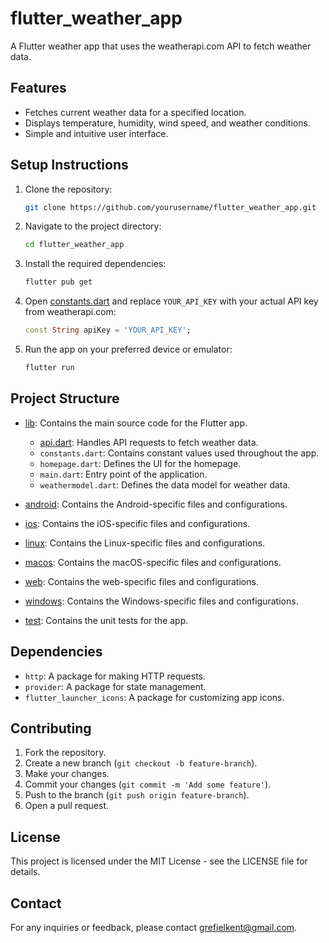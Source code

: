 # flutter_weather_app

A Flutter weather app that uses the weatherapi.com API to fetch weather data.

## Features

- Fetches current weather data for a specified location.
- Displays temperature, humidity, wind speed, and weather conditions.
- Simple and intuitive user interface.

## Setup Instructions

1. Clone the repository:

    ```bash
    git clone https://github.com/yourusername/flutter_weather_app.git
    ```

2. Navigate to the project directory:

    ```bash
    cd flutter_weather_app
    ```

3. Install the required dependencies:

    ```bash
    flutter pub get
    ```

4. Open [constants.dart](http://_vscodecontentref_/0) and replace `YOUR_API_KEY` with your actual API key from weatherapi.com:

    ```dart
    const String apiKey = 'YOUR_API_KEY';
    ```

5. Run the app on your preferred device or emulator:

    ```bash
    flutter run
    ```

## Project Structure

- [lib](http://_vscodecontentref_/1): Contains the main source code for the Flutter app.
  - [api.dart](http://_vscodecontentref_/2): Handles API requests to fetch weather data.
  - `constants.dart`: Contains constant values used throughout the app.
  - `homepage.dart`: Defines the UI for the homepage.
  - `main.dart`: Entry point of the application.
  - `weathermodel.dart`: Defines the data model for weather data.

- [android](http://_vscodecontentref_/3): Contains the Android-specific files and configurations.
- [ios](http://_vscodecontentref_/4): Contains the iOS-specific files and configurations.
- [linux](http://_vscodecontentref_/5): Contains the Linux-specific files and configurations.
- [macos](http://_vscodecontentref_/6): Contains the macOS-specific files and configurations.
- [web](http://_vscodecontentref_/7): Contains the web-specific files and configurations.
- [windows](http://_vscodecontentref_/8): Contains the Windows-specific files and configurations.
- [test](http://_vscodecontentref_/9): Contains the unit tests for the app.

## Dependencies

- `http`: A package for making HTTP requests.
- `provider`: A package for state management.
- `flutter_launcher_icons`: A package for customizing app icons.

## Contributing

1. Fork the repository.
2. Create a new branch (`git checkout -b feature-branch`).
3. Make your changes.
4. Commit your changes (`git commit -m 'Add some feature'`).
5. Push to the branch (`git push origin feature-branch`).
6. Open a pull request.

## License

This project is licensed under the MIT License - see the LICENSE file for details.

## Contact

For any inquiries or feedback, please contact [grefielkent@gmail.com](mailto:grefielkent@gmail.com).
